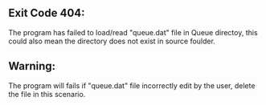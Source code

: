 ## Exit Code 404:
  The program has failed to load/read "queue.dat" file in Queue directoy, this could also mean the directory does not exist in source foulder.
  
## Warning:
  The program will fails if "queue.dat" file incorrectly edit by the user, delete the file in this scenario.
